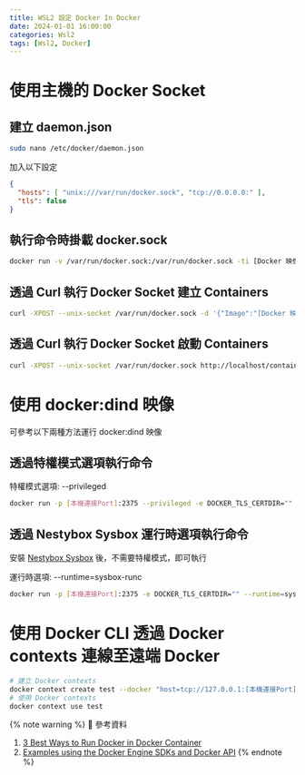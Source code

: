 ```yaml
---
title: WSL2 設定 Docker In Docker
date: 2024-01-01 16:00:00
categories: Wsl2
tags: [Wsl2, Docker]
---
```


# 使用主機的 Docker Socket

## 建立 daemon.json
```bash
sudo nano /etc/docker/daemon.json
```

加入以下設定
```json
{
  "hosts": [ "unix:///var/run/docker.sock", "tcp://0.0.0.0:" ],
  "tls": false
}
```

## 執行命令時掛載 docker.sock 
```bash
docker run -v /var/run/docker.sock:/var/run/docker.sock -ti [Docker 映像檔]
```

## 透過 Curl 執行 Docker Socket 建立 Containers 
```bash
curl -XPOST --unix-socket /var/run/docker.sock -d '{"Image":"[Docker 映像檔]"}' -H 'Content-Type: application/json' http://localhost/containers/create
```

## 透過 Curl 執行 Docker Socket 啟動 Containers 
```bash
curl -XPOST --unix-socket /var/run/docker.sock http://localhost/containers/[容器編號]/start
```

<!--more-->

# 使用 docker:dind 映像

可參考以下兩種方法運行 docker:dind 映像

## 透過特權模式選項執行命令
特權模式選項: --privileged
```bash
docker run -p [本機連接Port]:2375 --privileged -e DOCKER_TLS_CERTDIR="" --name privileged-docker -d docker:dind
```

## 透過 Nestybox Sysbox 運行時選項執行命令
安裝 [Nestybox Sysbox](https://github.com/nestybox/sysbox?tab=readme-ov-file#installation) 後，不需要特權模式，即可執行

運行時選項: --runtime=sysbox-runc
```bash
docker run -p [本機連接Port]:2375 -e DOCKER_TLS_CERTDIR="" --runtime=sysbox-runc --name sysbox-docker -d docker:dind
```

# 使用 Docker CLI 透過 Docker contexts 連線至遠端 Docker

```bash
# 建立 Docker contexts
docker context create test --docker "host=tcp://127.0.0.1:[本機連接Port]"
# 使用 Docker contexts
docker context use test
```

{% note warning %}
📜 參考資料
1. [3 Best Ways to Run Docker in Docker Container](https://kodekloud.com/blog/run-docker-in-docker-container/)
2. [Examples using the Docker Engine SDKs and Docker API](https://docs.docker.com/engine/api/sdk/examples/)
{% endnote %}